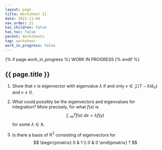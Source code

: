 ```yaml
---
layout: page
title: Worksheet 21
date: 2021-11-04
nav_order: 21
has_children: false
has_toc: false
parent: Worksheets
tag: worksheet
work_in_progress: false
---
```


{% if page.work_in_progress %}
    WORK IN PROGRESS
{% endif %}

## {{ page.title }}

1. Show that $v$ is eigenvector with eigenvalue $\lambda$ if and only 
$v \in \mathcal Z(T - \lambda \operatorname{Id}_V)$ and $v \neq 0$. 

2. What could possibly be the eigenvectors and eigenvalues for 
integration? More precisely, for what $f(x)$ is  
$$
    \int_{-\infty}^y f(x) \ dx = \lambda f(y)
$$
for some $\lambda \in \mathbb{R}$. 

3. Is there a basis of $\mathbb{R}^2$ consisting of eigenvectors 
for  
$$
    \begin{pmatrix}
        0 & 1 \\
        0 & 0 
    \end{pmatrix} ?
$$
